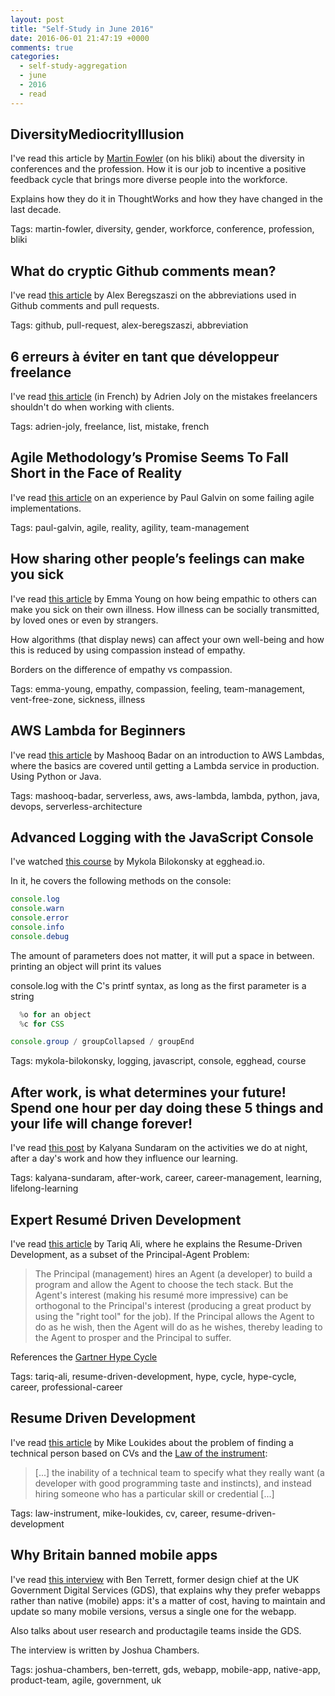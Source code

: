 ```yaml
---
layout: post
title: "Self-Study in June 2016"
date: 2016-06-01 21:47:19 +0000
comments: true
categories: 
  - self-study-aggregation
  - june
  - 2016
  - read
---
```

## DiversityMediocrityIllusion

I've read this article by [Martin Fowler][DiversityMediocrityIllusion] (on his bliki) about the diversity in conferences and the profession. How it is our job to incentive a positive feedback cycle that brings more diverse people into the workforce.

Explains how they do it in ThoughtWorks and how they have changed in the last decade.

Tags: martin-fowler, diversity, gender, workforce, conference, profession, bliki

[DiversityMediocrityIllusion]: http://martinfowler.com/bliki/DiversityMediocrityIllusion.html

## What do cryptic Github comments mean?

I've read [this article][cryptic-github] by Alex Beregszaszi on the abbreviations used in Github comments and pull requests.

Tags: github, pull-request, alex-beregszaszi, abbreviation

[cryptic-github]: https://medium.freecodecamp.com/what-do-cryptic-github-comments-mean-9c1912bcc0a4

## 6 erreurs à éviter en tant que développeur freelance

I've read [this article][erreurs-freelance] (in French) by Adrien Joly on the mistakes freelancers shouldn't do when working with clients.

Tags: adrien-joly, freelance, list, mistake, french

[erreurs-freelance]: https://medium.com/@adrienjoly/enseignements-apr%C3%A8s-1-an-d-erreurs-en-tant-que-d%C3%A9veloppeur-freelance-916f855efd9b

## Agile Methodology’s Promise Seems To Fall Short in the Face of Reality

I've read [this article][agile-failing-promise] on an experience by Paul Galvin on some failing agile implementations.

Tags: paul-galvin, agile, reality, agility, team-management

[agile-failing-promise]: https://medium.com/@pagalvin/agile-methodology-s-promise-seems-to-fall-short-in-the-face-of-reality-b16d3e775dbe

## How sharing other people’s feelings can make you sick

I've read [this article][sharing-feelings-empathy] by Emma Young on how being empathic to others can make you sick on their own illness. How illness can be socially transmitted, by loved ones or even by strangers.

How algorithms (that display news) can affect your own well-being and how this is reduced by using compassion instead of empathy.

Borders on the difference of empathy vs compassion.

Tags: emma-young, empathy, compassion, feeling, team-management, vent-free-zone, sickness, illness

[sharing-feelings-empathy]: https://www.newscientist.com/article/mg23030732-900-how-sharing-other-peoples-feelings-can-make-you-sick/

## AWS Lambda for Beginners

I've read [this article][aws-lambda-for-beginners] by Mashooq Badar on an introduction to AWS Lambdas, where the basics are covered until getting a Lambda service in production. Using Python or Java.

Tags: mashooq-badar, serverless, aws, aws-lambda, lambda, python, java, devops, serverless-architecture

[aws-lambda-for-beginners]: https://dzone.com/articles/aws-lambda-for-beginners

## Advanced Logging with the JavaScript Console

I've watched [this course][js-console-for-power-users] by Mykola Bilokonsky at egghead.io.

In it, he covers the following methods on the console:

```javascript
console.log
console.warn
console.error
console.info
console.debug
```

The amount of parameters does not matter, it will put a space in between. printing an object will print its values

console.log with the C's printf syntax, as long as the first parameter is a string

```javascript
  %o for an object
  %c for CSS
```

```javascript
console.group / groupCollapsed / groupEnd
```

Tags: mykola-bilokonsky, logging, javascript, console, egghead, course

[js-console-for-power-users]: https://egghead.io/series/js-console-for-power-users

## After work, is what determines your future! Spend one hour per day doing these 5 things and your life will change forever!

I've read [this post][after-work] by Kalyana Sundaram on the activities we do at night, after a day's work and how they influence our learning.

Tags: kalyana-sundaram, after-work, career, career-management, learning, lifelong-learning

[after-work]: https://www.linkedin.com/pulse/after-work-what-determines-your-future-spend-one-hour-sundaram

## Expert Resumé Driven Development

I've read [this article][expert-rdd] by Tariq Ali, where he explains the Resume-Driven Development, as a subset of the Principal-Agent Problem:

> The Principal (management) hires an Agent (a developer) to build a program and
> allow the Agent to choose the tech stack. But the Agent's interest (making his resumé
> more impressive) can be orthogonal to the Principal's interest (producing a great
> product by using the "right tool" for the job). If the Principal allows the Agent to
> do as he wish, then the Agent will do as he wishes, thereby leading to the Agent to
> prosper and the Principal to suffer.

References the [Gartner Hype Cycle][gartner-hype-cycle]

Tags: tariq-ali, resume-driven-development, hype, cycle, hype-cycle, career, professional-career

[expert-rdd]: https://dev.to/tra/expert-resum-driven-development
[gartner-hype-cycle]: http://www.gartner.com/technology/research/methodologies/hype-cycle.jsp

## Resume Driven Development

I've read [this article][rdd] by  Mike Loukides about the problem of finding a technical person based on CVs and the [Law of the instrument][law-instrument]:

>  [...] the inability of a technical team to specify what they really want
>  (a developer with good programming taste and instincts), and
>  instead hiring someone who has a particular skill or credential [...]

Tags: law-instrument, mike-loukides, cv, career, resume-driven-development

[rdd]: http://radar.oreilly.com/2014/10/resume-driven-development.html
[law-instrument]: https://en.wikipedia.org/wiki/Law_of_the_instrument

## Why Britain banned mobile apps

I've read [this interview][gds-bans-mobile-apps] with Ben Terrett, former design chief at the UK Government Digital Services (GDS), that explains why they prefer webapps rather than native (mobile) apps: it's a matter of cost, having to maintain and update so many mobile versions, versus a single one for the webapp.

Also talks about user research and productagile teams inside the GDS.

The interview is written by Joshua Chambers.

Tags: joshua-chambers, ben-terrett, gds, webapp, mobile-app, native-app, product-team, agile, government, uk

[gds-bans-mobile-apps]: https://govinsider.asia/smart-gov/why-britain-banned-mobile-apps/

